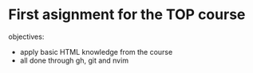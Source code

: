 # First asignment for the TOP course
objectives: 
- apply basic HTML knowledge from the course
- all done through gh, git and nvim
